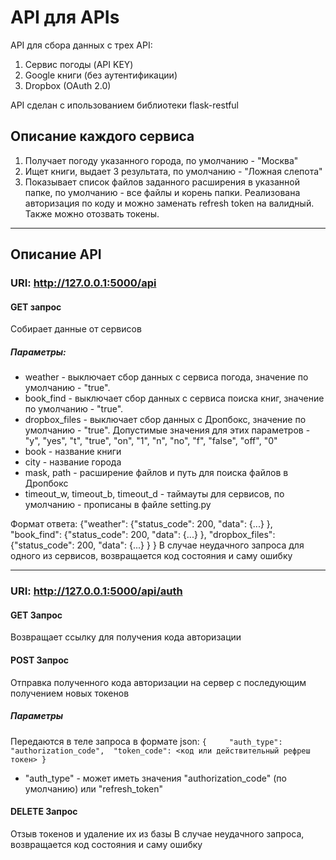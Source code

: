 # API для APIs

API для сбора данных с трех API: 

1. Сервис погоды (API KEY)
2. Google книги (без аутентификации)
3. Dropbox (OAuth 2.0)

API сделан с ипользованием библиотеки flask-restful

## Описание каждого сервиса

1. Получает погоду указанного города, по умолчанию - "Москва"
2. Ищет книги, выдает 3 результата, по умолчанию - "Ложная слепота" 
3. Показывает список файлов заданного расширения в указанной папке, по умолчанию - все файлы и корень папки. Реализована авторизация по коду и можно заменать refresh token на валидный. Также можно отозвать токены.
---
## Описание API 

### URI: http://127.0.0.1:5000/api

#### GET запрос
Собирает данные от сервисов

##### Параметры: 
- weather - выключает сбор данных с сервиса погода, значение по умолчанию - "true". 
- book_find - выключает сбор данных с сервиса поиска книг, значение по умолчанию - "true".
- dropbox_files - выключает сбор данных с Дропбокс, значение по умолчанию - "true".
Допустимые значения для этих параметров - "y", "yes", "t", "true", "on", "1", "n", "no", "f", "false", "off", "0"
- book - название книги
- city - название города
- mask, path - расширение файлов  и путь для поиска файлов в Дропбокс
- timeout_w, timeout_b, timeout_d - таймауты для сервисов, по умолчанию - прописаны в файле setting.py

Формат ответа:
{"weather": {"status_code": 200, "data": {...} }, "book_find": {"status_code": 200, "data": {...} }, "dropbox_files": {"status_code": 200, "data": {...} }
		}
В случае неудачного запроса для одного из сервисов, возвращается код состояния и саму ошибку

---

### URI: http://127.0.0.1:5000/api/auth

#### GET Запрос
Возвращает ссылку для получения кода авторизации

#### POST Запрос
Отправка полученного кода авторизации на сервер с последующим получением новых токенов

##### Параметры
Передаются в теле запроса в формате json: 
`{    
    "auth_type": "authorization_code", 
	"token_code": <код или действительный рефреш токен>
}`
- "auth_type" - может иметь значения "authorization_code" (по умолчанию) или "refresh_token"

#### DELETE Запрос
Отзыв токенов и удаление их из базы
В случае неудачного запроса, возвращается код состояния и саму ошибку
